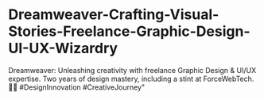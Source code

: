 # Dreamweaver-Crafting-Visual-Stories-Freelance-Graphic-Design-UI-UX-Wizardry
Dreamweaver: Unleashing creativity with freelance Graphic Design &amp; UI/UX expertise. Two years of design mastery, including a stint at ForceWebTech. 🎨✨ #DesignInnovation #CreativeJourney"
